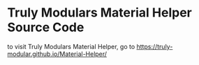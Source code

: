 # Truly Modulars Material Helper Source Code

to visit Truly Modulars Material Helper, go to https://truly-modular.github.io/Material-Helper/
